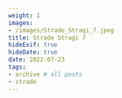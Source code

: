 ```yaml
---
weight: 1
images:
- /images/Strade_Stragi_7.jpeg
title: Strade Stragi 7
hideExif: true
hideDate: true
date: 2022-07-23
tags:
- archive # all posts
- strade
---
```

